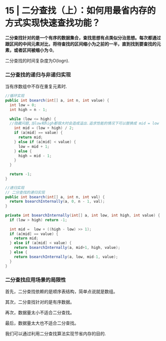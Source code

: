 # 15 | 二分查找（上）：如何用最省内存的方式实现快速查找功能？

**二分查找针对的是一个有序的数据集合，查找思想有点类似分治思想。每次都通过跟区间的中间元素对比，将待查找的区间缩小为之前的一半，直到找到要查找的元素，或者区间被缩小为 0**。

二分查找的时间复杂度为O(logn).

### 二分查找的递归与非递归实现 

当有序数组中不存在重复元素时.

```java
//循环实现
public int bsearch(int[] a, int n, int value) {
  int low = 0;
  int high = n - 1;
 
  while (low <= high) {
  //隐藏问题,当low和high都很大时会造成溢出.追求性能的情况下可以替换成 mid = low + (high - low ) >> 1 (右移)
    int mid = (low + high) / 2; 
    if (a[mid] == value) {
      return mid;
    } else if (a[mid] < value) {
      low = mid + 1;
    } else {
      high = mid - 1;
    }
  }
 
  return -1;
}

//递归实现
// 二分查找的递归实现
public int bsearch(int[] a, int n, int val) {
  return bsearchInternally(a, 0, n - 1, val);
}
 
private int bsearchInternally(int[] a, int low, int high, int value) {
  if (low > high) return -1;
 
  int mid =  low + ((high - low) >> 1);
  if (a[mid] == value) {
    return mid;
  } else if (a[mid] < value) {
    return bsearchInternally(a, mid+1, high, value);
  } else {
    return bsearchInternally(a, low, mid-1, value);
  }
}

```

### 二分查找应用场景的局限性

首先，二分查找依赖的是顺序表结构，简单点说就是数组。

其次，二分查找针对的是有序数据。

再次，数据量太小不适合二分查找。

最后，数据量太大也不适合二分查找。



我们可以通过利用二分查找算法实现节省内存的目的.